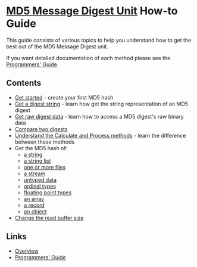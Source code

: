 # [MD5 Message Digest Unit](../index.md) How-to Guide

This guide consists of various topics to help you understand how to get the best out of the MD5 Message Digest unit.

If you want detailed documentation of each method please see the [Programmers' Guide](./API.md).

## Contents

* [Get started](./HowTo/GetStarted.md) - create your first MD5 hash
* [Get a digest string](./HowTo/GetDigestAsString.md) - learn how get the string representation of an MD5 digest
* [Get raw digest data](./HowTo/GetDigestData.md) - learn how to access a MD5 digest's raw binary data
* [Compare two digests](./HowTo/CompareDigests.md)
* [Understand the Calculate and Process methods](./HowTo/UseCalculateAndProcess.md) - learn the difference between these methods
* Get the MD5 hash of:
  * [a string](./HowTo/HashString.md)
  * [a string list](./HowTo/HashStringList.md)
  * [one or more files](./HowTo/HashFile.md)
  * [a stream](./HowTo/HashStream.md)
  * [untyped data](./HowTo/HashUntypedData.md)
  * [ordinal types](./HowTo/HashOrdinalTypes.md)
  * [floating point types](./HowTo/HashFloatTypes.md)
  * [an array](./HowTo/HashArray.md)
  * [a record](./HowTo/HashRecord.md)
  * [an object](./HowTo/HashObject.md)
* [Change the read buffer size](./HowTo/ChangeReadBufferSize.md)

## Links

* [Overview](./Overview.md)
* [Programmers' Guide](./API.md)

